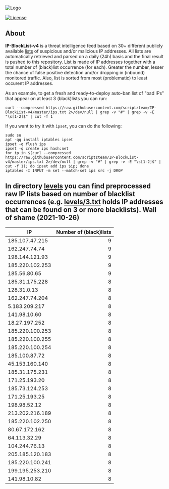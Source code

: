 ![Logo](https://i.imgur.com/PyKLAe7.png)

[![License](https://img.shields.io/badge/license-The_Unlicense-red.svg)](https://unlicense.org/)

About
----

**IP-BlockList-v4** is a threat intelligence feed based on 30+ different publicly available [lists](https://github.com/stamparm/maltrail) of suspicious and/or malicious IP addresses. All lists are automatically retrieved and parsed on a daily (24h) basis and the final result is pushed to this repository. List is made of IP addresses together with a total number of (black)list occurrence (for each). Greater the number, lesser the chance of false positive detection and/or dropping in (inbound) monitored traffic. Also, list is sorted from most (problematic) to least occurent IP addresses.

As an example, to get a fresh and ready-to-deploy auto-ban list of "bad IPs" that appear on at least 3 (black)lists you can run:

```
curl --compressed https://raw.githubusercontent.com/scriptzteam/IP-BlockList-v4/master/ips.txt 2>/dev/null | grep -v "#" | grep -v -E "\s[1-2]$" | cut -f 1
```

If you want to try it with `ipset`, you can do the following:

```
sudo su
apt -qq install iptables ipset
ipset -q flush ips
ipset -q create ips hash:net
for ip in $(curl --compressed https://raw.githubusercontent.com/scriptzteam/IP-BlockList-v4/master/ips.txt 2>/dev/null | grep -v "#" | grep -v -E "\s[1-2]$" | cut -f 1); do ipset add ips $ip; done
iptables -I INPUT -m set --match-set ips src -j DROP
```

In directory [levels](levels) you can find preprocessed raw IP lists based on number of blacklist occurrences (e.g. [levels/3.txt](levels/3.txt) holds IP addresses that can be found on 3 or more blacklists).
Wall of shame (2021-10-26)
----

|IP|Number of (black)lists|
|---|--:|
185.107.47.215|9
162.247.74.74|9
198.144.121.93|9
185.220.102.253|9
185.56.80.65|9
185.31.175.228|8
128.31.0.13|8
162.247.74.204|8
5.183.209.217|8
141.98.10.60|8
18.27.197.252|8
185.220.100.253|8
185.220.100.255|8
185.220.100.254|8
185.100.87.72|8
45.153.160.140|8
185.31.175.231|8
171.25.193.20|8
185.73.124.253|8
171.25.193.25|8
198.98.52.12|8
213.202.216.189|8
185.220.102.250|8
80.67.172.162|8
64.113.32.29|8
104.244.76.13|8
205.185.120.183|8
185.220.100.241|8
199.195.253.210|8
141.98.10.82|8

